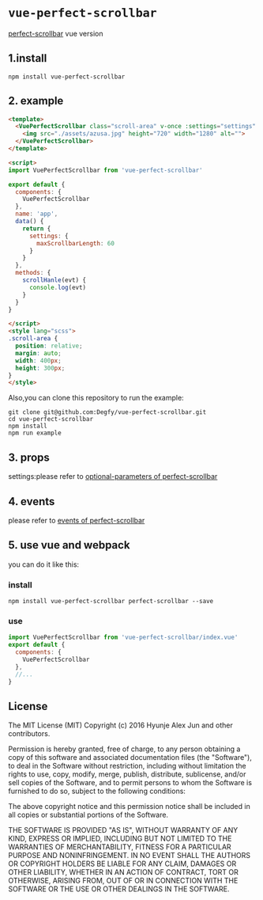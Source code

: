 # `vue-perfect-scrollbar`

[perfect-scrollbar](https://github.com/noraesae/perfect-scrollbar) vue version

## 1.install

```
npm install vue-perfect-scrollbar
```

## 2. example

```html
<template>
  <VuePerfectScrollbar class="scroll-area" v-once :settings="settings" @ps-scroll-y="scrollHanle">
    <img src="./assets/azusa.jpg" height="720" width="1280" alt="">
  </VuePerfectScrollbar>
</template>

<script>
import VuePerfectScrollbar from 'vue-perfect-scrollbar'

export default {
  components: {
    VuePerfectScrollbar
  },
  name: 'app',
  data() {
    return {
      settings: {
        maxScrollbarLength: 60
      }
    }
  },
  methods: {
    scrollHanle(evt) {
      console.log(evt)
    }
  }
}

</script>
<style lang="scss">
.scroll-area {
  position: relative;
  margin: auto;
  width: 400px;
  height: 300px;
}
</style>

```
Also,you can clone this repository to run the example:

```shell
git clone git@github.com:Degfy/vue-perfect-scrollbar.git
cd vue-perfect-scrollbar
npm install
npm run example
```

## 3. props

settings:please refer to [optional-parameters of perfect-scrollbar](https://github.com/noraesae/perfect-scrollbar#optional-parameters)

## 4. events

please refer to [events of perfect-scrollbar](https://github.com/noraesae/perfect-scrollbar#events)

## 5. use vue and webpack
you can do it like this:

### install
```shell
npm install vue-perfect-scrollbar perfect-scrollbar --save
```

### use
```js
import VuePerfectScrollbar from 'vue-perfect-scrollbar/index.vue'
export default {
  components: {
    VuePerfectScrollbar
  },
  //...
}
```

## License

The MIT License (MIT) Copyright (c) 2016 Hyunje Alex Jun and other contributors.

Permission is hereby granted, free of charge, to any person obtaining a copy of this software and associated documentation files (the "Software"), to deal in the Software without restriction, including without limitation the rights to use, copy, modify, merge, publish, distribute, sublicense, and/or sell copies of the Software, and to permit persons to whom the Software is furnished to do so, subject to the following conditions:

The above copyright notice and this permission notice shall be included in all copies or substantial portions of the Software.

THE SOFTWARE IS PROVIDED "AS IS", WITHOUT WARRANTY OF ANY KIND, EXPRESS OR IMPLIED, INCLUDING BUT NOT LIMITED TO THE WARRANTIES OF MERCHANTABILITY, FITNESS FOR A PARTICULAR PURPOSE AND NONINFRINGEMENT. IN NO EVENT SHALL THE AUTHORS OR COPYRIGHT HOLDERS BE LIABLE FOR ANY CLAIM, DAMAGES OR OTHER LIABILITY, WHETHER IN AN ACTION OF CONTRACT, TORT OR OTHERWISE, ARISING FROM, OUT OF OR IN CONNECTION WITH THE SOFTWARE OR THE USE OR OTHER DEALINGS IN THE SOFTWARE.
